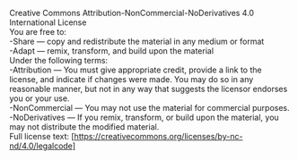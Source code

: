 Creative Commons Attribution-NonCommercial-NoDerivatives 4.0 International License
<br />You are free to: 
<br />-Share — copy and redistribute the material in any medium or format 
<br />-Adapt — remix, transform, and build upon the material 
<br />Under the following terms: 
<br />	-Attribution — You must give appropriate credit, provide a link to the license, and indicate if changes were made. You may do so in any reasonable manner, but not in any way that suggests the licensor endorses you or your use. 
<br />	-NonCommercial — You may not use the material for commercial purposes. 
<br />	-NoDerivatives — If you remix, transform, or build upon the material, you may not distribute the modified material. 
<br />Full license text: [https://creativecommons.org/licenses/by-nc-nd/4.0/legalcode]
